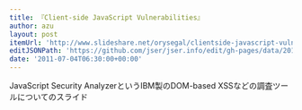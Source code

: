 ```yaml
---
title: 『Client-side JavaScript Vulnerabilities』
author: azu
layout: post
itemUrl: 'http://www.slideshare.net/orysegal/clientside-javascript-vulnerabilities'
editJSONPath: 'https://github.com/jser/jser.info/edit/gh-pages/data/2011/07/index.json'
date: '2011-07-04T06:30:00+00:00'
---
```

JavaScript Security AnalyzerというIBM製のDOM-based XSSなどの調査ツールについてのスライド
